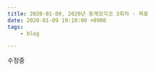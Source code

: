 ```yaml
---
title: 2020-01-09, 2020년 동계모각코 3회차 - 목표
date: 2020-01-09 19:10:00 +0900
tags:
    - blog

---
```


수정중
